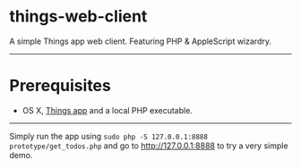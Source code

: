 # things-web-client
A simple Things app web client. Featuring PHP &amp; AppleScript wizardry.

---

# Prerequisites

- OS X, [Things app](https://culturedcode.com/things/) and a local PHP executable.

---

Simply run the app using `sudo php -S 127.0.0.1:8888 prototype/get_todos.php` and go to http://127.0.0.1:8888 to try a very simple demo.
